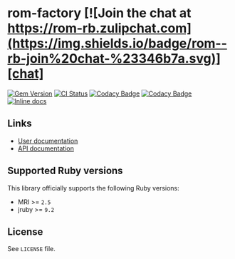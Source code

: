 [gem]: https://rubygems.org/gems/rom-factory
[actions]: https://github.com/rom-rb/rom-factory/actions
[codacy]: https://www.codacy.com/gh/rom-rb/rom-factory
[chat]: https://rom-rb.zulipchat.com
[inchpages]: http://inch-ci.org/github/rom-rb/rom-factory

# rom-factory [![Join the chat at https://rom-rb.zulipchat.com](https://img.shields.io/badge/rom--rb-join%20chat-%23346b7a.svg)][chat]

[![Gem Version](https://badge.fury.io/rb/rom-factory.svg)][gem]
[![CI Status](https://github.com/rom-rb/rom-factory/workflows/ci/badge.svg)][actions]
[![Codacy Badge](https://api.codacy.com/project/badge/Grade/5fd26fae687549218458879b1a607e18)][codacy]
[![Codacy Badge](https://api.codacy.com/project/badge/Coverage/5fd26fae687549218458879b1a607e18)][codacy]
[![Inline docs](http://inch-ci.org/github/rom-rb/rom-factory.svg?branch=master)][inchpages]

## Links

* [User documentation](https://rom-rb.org/learn/factory)
* [API documentation](https://rubydoc.info/gems/rom-factory)

## Supported Ruby versions

This library officially supports the following Ruby versions:

* MRI >= `2.5`
* jruby >= `9.2`

## License

See `LICENSE` file.
